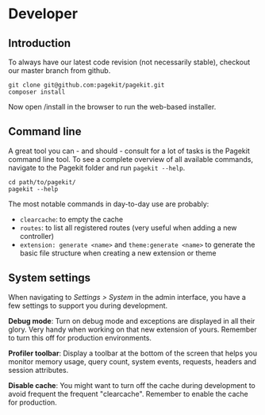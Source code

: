 # Developer

## Introduction

To always have our latest code revision (not necessarily stable), checkout our master branch from github.

```
git clone git@github.com:pagekit/pagekit.git
composer install
```

Now open <url>/install in the browser to run the web-based installer.

## Command line

A great tool you can - and should - consult for a lot of tasks is the Pagekit command line tool. To see a complete overview of all available commands, navigate to the Pagekit folder and run `pagekit --help`.

```
cd path/to/pagekit/
pagekit --help
```

The most notable commands in day-to-day use are probably:

- `clearcache`: to empty the cache
- `routes`: to list all registered routes (very useful when adding a new controller)
- `extension: generate <name>` and `theme:generate <name>` to generate the basic file structure when creating a new extension or theme

## System settings

When navigating to *Settings > System* in the admin interface, you have a few settings to support you during development.

**Debug mode**: Turn on debug mode and exceptions are displayed in all their glory. Very handy when working on that new extension of yours. Remember to turn this off for production environments.

**Profiler toolbar**: Display a toolbar at the bottom of the screen that helps you monitor memory usage, query count, system events, requests, headers and session attributes.

**Disable cache**: You might want to turn off the cache during development to avoid frequent the frequent "clearcache". Remember to enable the cache for production.
